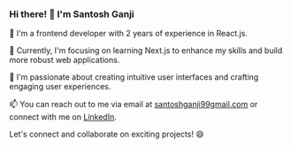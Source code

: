 ### Hi there! 👋 I'm Santosh Ganji


  🌟 I'm a frontend developer with 2 years of experience in React.js.</br>
  
  🌱 Currently, I'm focusing on learning Next.js to enhance my skills and build more robust web applications.</br>
  
  🔭 I'm passionate about creating intuitive user interfaces and crafting engaging user experiences.</br>
  
  📫 You can reach out to me via email at [santoshganji99gmail.com](mailto:santoshganji99gmail.com) or connect with me on [LinkedIn](https://www.linkedin.com/in/santoshganji/).</br>
  
  Let's connect and collaborate on exciting projects! 😄

